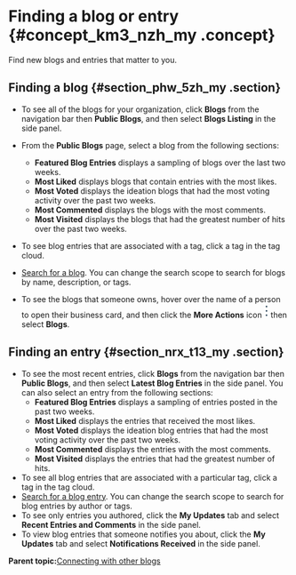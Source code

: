 # Finding a blog or entry {#concept_km3_nzh_my .concept}

Find new blogs and entries that matter to you.

## Finding a blog {#section_phw_5zh_my .section}

-   To see all of the blogs for your organization, click **Blogs** from the navigation bar then **Public Blogs**, and then select **Blogs Listing** in the side panel.

-   From the **Public Blogs** page, select a blog from the following sections:
    -   **Featured Blog Entries** displays a sampling of blogs over the last two weeks.
    -   **Most Liked** displays blogs that contain entries with the most likes.
    -   **Most Voted** displays the ideation blogs that had the most voting activity over the past two weeks.
    -   **Most Commented** displays the blogs with the most comments.
    -   **Most Visited** displays the blogs that had the greatest number of hits over the past two weeks.
-   To see blog entries that are associated with a tag, click a tag in the tag cloud.
-   [Search for a blog](../eucommon/c_eucommon_search.md). You can change the search scope to search for blogs by name, description, or tags.
-   To see the blogs that someone owns, hover over the name of a person to open their business card, and then click the **More Actions** icon ![More actions icon](../communities/images/more_actions_v8.png) then select **Blogs**.

## Finding an entry {#section_nrx_t13_my .section}

-   To see the most recent entries, click **Blogs** from the navigation bar then **Public Blogs**, and then select **Latest Blog Entries** in the side panel. You can also select an entry from the following sections:
    -   **Featured Blog Entries** displays a sampling of entries posted in the past two weeks.
    -   **Most Liked** displays the entries that received the most likes.
    -   **Most Voted** displays the ideation blog entries that had the most voting activity over the past two weeks.
    -   **Most Commented** displays the entries with the most comments.
    -   **Most Visited** displays the entries that had the greatest number of hits.
-   To see all blog entries that are associated with a particular tag, click a tag in the tag cloud.
-   [Search for a blog entry](../eucommon/c_eucommon_search.md). You can change the search scope to search for blog entries by author or tags.
-   To see only entries you authored, click the **My Updates** tab and select **Recent Entries and Comments** in the side panel.
-   To view blog entries that someone notifies you about, click the **My Updates** tab and select **Notifications Received** in the side panel.

**Parent topic:**[Connecting with other blogs](../blogs/c_blog_connecting_others.md)

